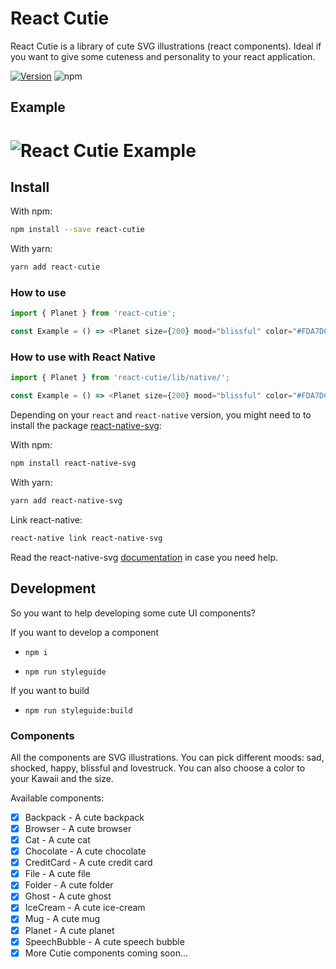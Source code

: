 # React Cutie

React Cutie is a library of cute SVG illustrations (react components). Ideal if you want to give some cuteness and personality to your react application.

[![Version](https://img.shields.io/npm/v/react-cutie.svg?style=flat-square)](https://www.npmjs.com/package/react-cutie)
![npm](https://img.shields.io/npm/dt/react-cutie.svg)

## Example

# ![React Cutie Example](https://github.com/magnetoasher/react-cutie/blob/master/docs/images/react-cutie-example.gif?raw=true)

## Install

With npm:

```sh
npm install --save react-cutie
```

With yarn:

```sh
yarn add react-cutie
```

### How to use

```javascript
import { Planet } from 'react-cutie';

const Example = () => <Planet size={200} mood="blissful" color="#FDA7DC" />;
```

### How to use with React Native

```javascript
import { Planet } from 'react-cutie/lib/native/';

const Example = () => <Planet size={200} mood="blissful" color="#FDA7DC" />;
```

Depending on your `react` and `react-native` version, you might need to to install the package
[react-native-svg](https://github.com/react-native-community/react-native-svg):

With npm:

```sh
npm install react-native-svg
```

With yarn:

```sh
yarn add react-native-svg
```

Link react-native:

```sh
react-native link react-native-svg
```

Read the react-native-svg [documentation](https://github.com/react-native-community/react-native-svg) in case you need help.

## Development

So you want to help developing some cute UI components?

If you want to develop a component

- `npm i`

- `npm run styleguide`

If you want to build

- `npm run styleguide:build`

### Components

All the components are SVG illustrations. You can pick different moods: sad, shocked, happy, blissful and lovestruck. You can also choose a color to your Kawaii and the size.

Available components:

- [x] Backpack - A cute backpack
- [x] Browser - A cute browser
- [x] Cat - A cute cat
- [x] Chocolate - A cute chocolate
- [x] CreditCard - A cute credit card
- [x] File - A cute file
- [x] Folder - A cute folder
- [x] Ghost - A cute ghost
- [x] IceCream - A cute ice-cream
- [x] Mug - A cute mug
- [x] Planet - A cute planet
- [x] SpeechBubble - A cute speech bubble
- [x] More Cutie components coming soon...
